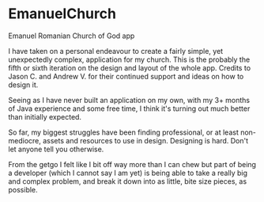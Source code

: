 # EmanuelChurch
Emanuel Romanian Church of God app

I have taken on a personal endeavour to create a fairly simple, yet unexpectedly complex, application for my church.
This is the probably the fifth or sixth iteration on the design and layout of the whole app. Credits to Jason C. and Andrew V. for
their continued support and ideas on how to design it.


Seeing as I have never built an application on my own, with my 3+ months of Java experience and some free time, I think it's turning out
much better than initially expected.


So far, my biggest struggles have been finding professional, or at least non-mediocre, assets and resources to use in design.
Designing is hard. Don't let anyone tell you otherwise.


From the getgo I felt like I bit off way more than I can chew but part of being a developer (which I cannot say I am yet) is being able
to take a really big and complex problem, and break it down into as little, bite size pieces, as possible.
